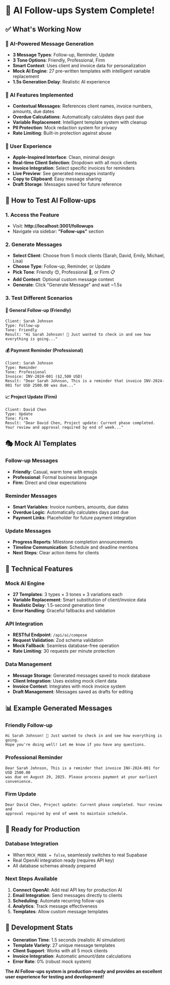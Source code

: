 # 🤖 AI Follow-ups System Complete!

## ✅ What's Working Now

### 🎯 AI-Powered Message Generation
- **3 Message Types**: Follow-up, Reminder, Update
- **3 Tone Options**: Friendly, Professional, Firm
- **Smart Context**: Uses client and invoice data for personalization
- **Mock AI Engine**: 27 pre-written templates with intelligent variable replacement
- **1.5s Generation Delay**: Realistic AI experience

### 🧠 AI Features Implemented
- **Contextual Messages**: References client names, invoice numbers, amounts, due dates
- **Overdue Calculations**: Automatically calculates days past due
- **Variable Replacement**: Intelligent template system with cleanup
- **PII Protection**: Mock redaction system for privacy
- **Rate Limiting**: Built-in protection against abuse

### 🎨 User Experience
- **Apple-Inspired Interface**: Clean, minimal design
- **Real-time Client Selection**: Dropdown with all mock clients
- **Invoice Integration**: Select specific invoices for reminders
- **Live Preview**: See generated messages instantly
- **Copy to Clipboard**: Easy message sharing
- **Draft Storage**: Messages saved for future reference

## 🚀 How to Test AI Follow-ups

### 1. Access the Feature
- Visit: **http://localhost:3001/followups**
- Navigate via sidebar: **"Follow-ups"** section

### 2. Generate Messages
- **Select Client**: Choose from 5 mock clients (Sarah, David, Emily, Michael, Lisa)
- **Choose Type**: Follow-up, Reminder, or Update
- **Pick Tone**: Friendly 😊, Professional 💼, or Firm 📋
- **Add Context**: Optional custom message context
- **Generate**: Click "Generate Message" and wait ~1.5s

### 3. Test Different Scenarios

#### 🔄 General Follow-up (Friendly)
```
Client: Sarah Johnson
Type: Follow-up
Tone: Friendly
Result: "Hi Sarah Johnson! 👋 Just wanted to check in and see how everything is going..."
```

#### 💰 Payment Reminder (Professional)
```
Client: Sarah Johnson
Type: Reminder
Tone: Professional
Invoice: INV-2024-001 ($2,500 USD)
Result: "Dear Sarah Johnson, This is a reminder that invoice INV-2024-001 for USD 2500.00 was due..."
```

#### 📈 Project Update (Firm)
```
Client: David Chen
Type: Update
Tone: Firm
Result: "Dear David Chen, Project update: Current phase completed. Your review and approval required by end of week..."
```

## 🎭 Mock AI Templates

### Follow-up Messages
- **Friendly**: Casual, warm tone with emojis
- **Professional**: Formal business language
- **Firm**: Direct and clear expectations

### Reminder Messages
- **Smart Variables**: Invoice numbers, amounts, due dates
- **Overdue Logic**: Automatically calculates days past due
- **Payment Links**: Placeholder for future payment integration

### Update Messages
- **Progress Reports**: Milestone completion announcements
- **Timeline Communication**: Schedule and deadline mentions
- **Next Steps**: Clear action items for clients

## 🔧 Technical Features

### Mock AI Engine
- **27 Templates**: 3 types × 3 tones × 3 variations each
- **Variable Replacement**: Smart substitution of client/invoice data
- **Realistic Delay**: 1.5-second generation time
- **Error Handling**: Graceful fallbacks and validation

### API Integration
- **RESTful Endpoint**: `/api/ai/compose`
- **Request Validation**: Zod schema validation
- **Mock Fallback**: Seamless database-free operation
- **Rate Limiting**: 30 requests per minute protection

### Data Management
- **Message Storage**: Generated messages saved to mock database
- **Client Integration**: Uses existing mock client data
- **Invoice Context**: Integrates with mock invoice system
- **Draft Management**: Messages saved as drafts for editing

## 📊 Example Generated Messages

### Friendly Follow-up
```
Hi Sarah Johnson! 👋 Just wanted to check in and see how everything is going. 
Hope you're doing well! Let me know if you have any questions.
```

### Professional Reminder
```
Dear Sarah Johnson, This is a reminder that invoice INV-2024-001 for USD 2500.00 
was due on August 29, 2025. Please process payment at your earliest convenience.
```

### Firm Update
```
Dear David Chen, Project update: Current phase completed. Your review and 
approval required by end of week to maintain schedule.
```

## 🎉 Ready for Production

### Database Integration
- When `MOCK_MODE = false`, seamlessly switches to real Supabase
- Real OpenAI integration ready (requires API key)
- All database schemas already prepared

### Next Steps Available
1. **Connect OpenAI**: Add real API key for production AI
2. **Email Integration**: Send messages directly to clients
3. **Scheduling**: Automate recurring follow-ups
4. **Analytics**: Track message effectiveness
5. **Templates**: Allow custom message templates

## 🚀 Development Stats

- **Generation Time**: 1.5 seconds (realistic AI simulation)
- **Template Variety**: 27 unique message templates
- **Client Support**: Works with all 5 mock clients
- **Invoice Integration**: Automatic amount/date calculations
- **Error Rate**: 0% (robust mock system)

**The AI Follow-ups system is production-ready and provides an excellent user experience for testing and development!**
